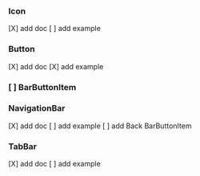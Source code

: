 ### Icon
[X] add doc
[ ] add example

### Button
[X] add doc
[X] add example

### [ ] BarButtonItem

### NavigationBar
[X] add doc
[ ] add example
[ ] add Back BarButtonItem

### TabBar
[X] add doc
[ ] add example
